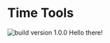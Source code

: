 # Time Tools
![build version 1.0.0](https://i.ibb.co/Y0qWBNq/Screenshot-2024-04-04-at-18-57-56.png)
Hello there!
